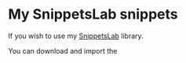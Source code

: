# My SnippetsLab snippets
If you wish to use my [SnippetsLab](https://www.renfei.org/snippets-lab/) library.

You can download and import the 